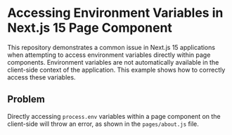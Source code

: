# Accessing Environment Variables in Next.js 15 Page Component

This repository demonstrates a common issue in Next.js 15 applications when attempting to access environment variables directly within page components.  Environment variables are not automatically available in the client-side context of the application. This example shows how to correctly access these variables.

## Problem

Directly accessing `process.env` variables within a page component on the client-side will throw an error, as shown in the `pages/about.js` file.